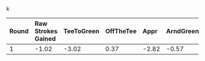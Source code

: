 k

| Round | Raw Strokes Gained | TeeToGreen | OffTheTee | Appr | ArndGreen | Putt |
| :--- | :---  | :---  | :---  | :---  | :---  | :---  |
| 1 | -1.02| -3.02| 0.37| -2.82| -0.57| 1.87|
